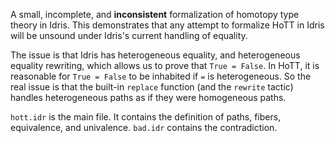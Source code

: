A small, incomplete, and **inconsistent** formalization of homotopy type theory in Idris. This demonstrates that any attempt to formalize HoTT in Idris will be unsound under Idris's current handling of equality.

The issue is that Idris has heterogeneous equality, and heterogeneous equality rewriting, which allows us to prove that `True = False`. In HoTT, it is reasonable for `True = False` to be inhabited if `=` is heterogeneous. So the real issue is that the built-in `replace` function (and the `rewrite` tactic) handles heterogeneous paths as if they were homogeneous paths.

`hott.idr` is the main file. It contains the definition of paths, fibers, equivalence, and univalence. `bad.idr` contains the contradiction.


